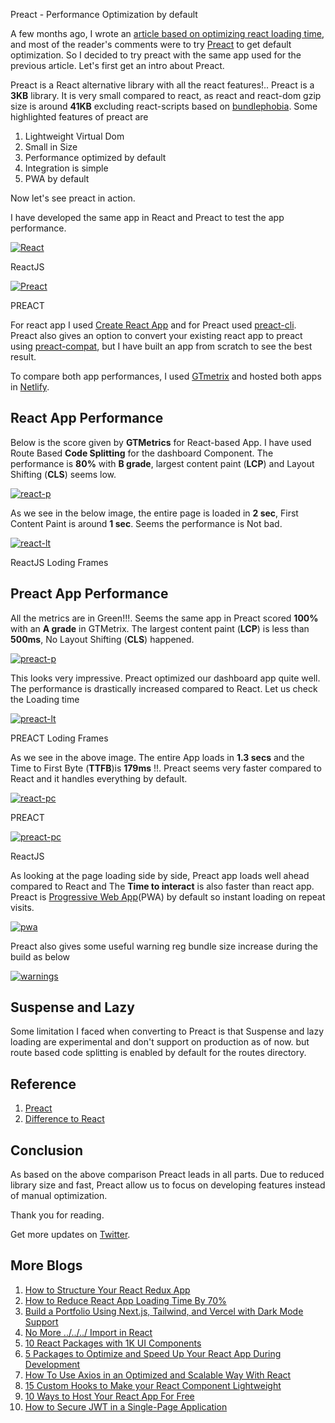 
Preact - Performance Optimization by default

A few months ago, I wrote an  [article based on optimizing react loading time](https://dev.to/nilanth/how-to-reduce-react-app-loading-time-by-70-1kmm), and most of the reader's comments were to try  [Preact](https://preactjs.com/)  to get default optimization. So I decided to try preact with the same app used for the previous article. Let's first get an intro about Preact.

Preact is a React alternative library with all the react features!.. Preact is a  **3KB**  library. It is very small compared to react, as react and react-dom gzip size is around  **41KB**  excluding react-scripts based on  [bundlephobia](https://bundlephobia.com/). Some highlighted features of preact are

1.  Lightweight Virtual Dom
2.  Small in Size
3.  Performance optimized by default
4.  Integration is simple
5.  PWA by default

Now let's see preact in action.

I have developed the same app in React and Preact to test the app performance.

[![React](https://res.cloudinary.com/practicaldev/image/fetch/s--M9BH7rkX--/c_limit%2Cf_auto%2Cfl_progressive%2Cq_auto%2Cw_880/https://dev-to-uploads.s3.amazonaws.com/uploads/articles/m21a7vqec6widzcafnor.png)](https://res.cloudinary.com/practicaldev/image/fetch/s--M9BH7rkX--/c_limit%2Cf_auto%2Cfl_progressive%2Cq_auto%2Cw_880/https://dev-to-uploads.s3.amazonaws.com/uploads/articles/m21a7vqec6widzcafnor.png)

ReactJS

[![Preact](https://res.cloudinary.com/practicaldev/image/fetch/s--Wxpqu9ow--/c_limit%2Cf_auto%2Cfl_progressive%2Cq_auto%2Cw_880/https://dev-to-uploads.s3.amazonaws.com/uploads/articles/kymf0t9tu6kca3rs74h3.png)](https://res.cloudinary.com/practicaldev/image/fetch/s--Wxpqu9ow--/c_limit%2Cf_auto%2Cfl_progressive%2Cq_auto%2Cw_880/https://dev-to-uploads.s3.amazonaws.com/uploads/articles/kymf0t9tu6kca3rs74h3.png)

PREACT

For react app I used  [Create React App](https://create-react-app.dev/)  and for Preact used  [preact-cli](https://github.com/preactjs/preact-cli). Preact also gives an option to convert your existing react app to preact using  [preact-compat](https://github.com/preactjs/preact-compat), but I have built an app from scratch to see the best result.

To compare both app performances, I used  [GTmetrix](https://gtmetrix.com/)  and hosted both apps in  [Netlify](https://www.netlify.com/).

## [](https://dev.to/nilanth/dont-optimize-your-react-app-use-preact-instead-30og#react-app-performance)React App Performance

Below is the score given by  **GTMetrics**  for React-based App. I have used Route Based  **Code Splitting**  for the dashboard Component. The performance is  **80%**  with  **B grade**, largest content paint (**LCP**) and Layout Shifting (**CLS**) seems low.

[![react-p](https://res.cloudinary.com/practicaldev/image/fetch/s--ym9jw5aT--/c_limit%2Cf_auto%2Cfl_progressive%2Cq_auto%2Cw_880/https://dev-to-uploads.s3.amazonaws.com/uploads/articles/9duvf31zh9dz1cpfyk5j.png)](https://res.cloudinary.com/practicaldev/image/fetch/s--ym9jw5aT--/c_limit%2Cf_auto%2Cfl_progressive%2Cq_auto%2Cw_880/https://dev-to-uploads.s3.amazonaws.com/uploads/articles/9duvf31zh9dz1cpfyk5j.png)

As we see in the below image, the entire page is loaded in  **2 sec**, First Content Paint is around  **1 sec**. Seems the performance is Not bad.

[![react-lt](https://res.cloudinary.com/practicaldev/image/fetch/s--aGNN4stW--/c_limit%2Cf_auto%2Cfl_progressive%2Cq_auto%2Cw_880/https://dev-to-uploads.s3.amazonaws.com/uploads/articles/ua7mplzkyms3boc2afzm.png)](https://res.cloudinary.com/practicaldev/image/fetch/s--aGNN4stW--/c_limit%2Cf_auto%2Cfl_progressive%2Cq_auto%2Cw_880/https://dev-to-uploads.s3.amazonaws.com/uploads/articles/ua7mplzkyms3boc2afzm.png)

ReactJS Loding Frames

## [](https://dev.to/nilanth/dont-optimize-your-react-app-use-preact-instead-30og#preact-app-performance)Preact App Performance

All the metrics are in Green!!!. Seems the same app in Preact scored  **100%**  with an  **A grade**  in GTMetrix. The largest content paint (**LCP**) is less than  **500ms**, No Layout Shifting (**CLS**) happened.

[![preact-p](https://res.cloudinary.com/practicaldev/image/fetch/s--m-paYzFi--/c_limit%2Cf_auto%2Cfl_progressive%2Cq_auto%2Cw_880/https://dev-to-uploads.s3.amazonaws.com/uploads/articles/mc8f0mn0kionx40l09ph.png)](https://res.cloudinary.com/practicaldev/image/fetch/s--m-paYzFi--/c_limit%2Cf_auto%2Cfl_progressive%2Cq_auto%2Cw_880/https://dev-to-uploads.s3.amazonaws.com/uploads/articles/mc8f0mn0kionx40l09ph.png)

This looks very impressive. Preact optimized our dashboard app quite well. The performance is drastically increased compared to React. Let us check the Loading time

[![preact-lt](https://res.cloudinary.com/practicaldev/image/fetch/s--mUQoGQaK--/c_limit%2Cf_auto%2Cfl_progressive%2Cq_auto%2Cw_880/https://dev-to-uploads.s3.amazonaws.com/uploads/articles/ikbqb26kdpya7zgyv4t5.png)](https://res.cloudinary.com/practicaldev/image/fetch/s--mUQoGQaK--/c_limit%2Cf_auto%2Cfl_progressive%2Cq_auto%2Cw_880/https://dev-to-uploads.s3.amazonaws.com/uploads/articles/ikbqb26kdpya7zgyv4t5.png)

PREACT Loding Frames

As we see in the above image. The entire App loads in  **1.3 secs**  and the Time to First Byte (**TTFB**)is  **179ms**  !!. Preact seems very faster compared to React and it handles everything by default.

[![react-pc](https://res.cloudinary.com/practicaldev/image/fetch/s--mUQoGQaK--/c_limit%2Cf_auto%2Cfl_progressive%2Cq_auto%2Cw_880/https://dev-to-uploads.s3.amazonaws.com/uploads/articles/ikbqb26kdpya7zgyv4t5.png)](https://res.cloudinary.com/practicaldev/image/fetch/s--mUQoGQaK--/c_limit%2Cf_auto%2Cfl_progressive%2Cq_auto%2Cw_880/https://dev-to-uploads.s3.amazonaws.com/uploads/articles/ikbqb26kdpya7zgyv4t5.png)

PREACT

[![preact-pc](https://res.cloudinary.com/practicaldev/image/fetch/s--aGNN4stW--/c_limit%2Cf_auto%2Cfl_progressive%2Cq_auto%2Cw_880/https://dev-to-uploads.s3.amazonaws.com/uploads/articles/ua7mplzkyms3boc2afzm.png)](https://res.cloudinary.com/practicaldev/image/fetch/s--aGNN4stW--/c_limit%2Cf_auto%2Cfl_progressive%2Cq_auto%2Cw_880/https://dev-to-uploads.s3.amazonaws.com/uploads/articles/ua7mplzkyms3boc2afzm.png)

ReactJS

As looking at the page loading side by side, Preact app loads well ahead compared to React and The  **Time to interact**  is also faster than react app. Preact is  [Progressive Web App](https://web.dev/progressive-web-apps/)(PWA) by default so instant loading on repeat visits.

[![pwa](https://res.cloudinary.com/practicaldev/image/fetch/s--nXAMhign--/c_limit%2Cf_auto%2Cfl_progressive%2Cq_auto%2Cw_880/https://dev-to-uploads.s3.amazonaws.com/uploads/articles/vj6cm5oo21j9r5emnp8g.png)](https://res.cloudinary.com/practicaldev/image/fetch/s--nXAMhign--/c_limit%2Cf_auto%2Cfl_progressive%2Cq_auto%2Cw_880/https://dev-to-uploads.s3.amazonaws.com/uploads/articles/vj6cm5oo21j9r5emnp8g.png)

Preact also gives some useful warning reg bundle size increase during the build as below

[![warnings](https://res.cloudinary.com/practicaldev/image/fetch/s---W1pc850--/c_limit%2Cf_auto%2Cfl_progressive%2Cq_auto%2Cw_880/https://dev-to-uploads.s3.amazonaws.com/uploads/articles/oj6vphck9pe29jeewp16.png)](https://res.cloudinary.com/practicaldev/image/fetch/s---W1pc850--/c_limit%2Cf_auto%2Cfl_progressive%2Cq_auto%2Cw_880/https://dev-to-uploads.s3.amazonaws.com/uploads/articles/oj6vphck9pe29jeewp16.png)

## [](https://dev.to/nilanth/dont-optimize-your-react-app-use-preact-instead-30og#suspense-and%C2%A0lazy)Suspense and Lazy

Some limitation I faced when converting to Preact is that Suspense and lazy loading are experimental and don't support on production as of now. but route based code splitting is enabled by default for the routes directory.

## [](https://dev.to/nilanth/dont-optimize-your-react-app-use-preact-instead-30og#reference)Reference

1.  [Preact](https://preactjs.com/)
2.  [Difference to React](https://preactjs.com/guide/v10/differences-to-react/)

## [](https://dev.to/nilanth/dont-optimize-your-react-app-use-preact-instead-30og#conclusion)Conclusion

As based on the above comparison Preact leads in all parts. Due to reduced library size and fast, Preact allow us to focus on developing features instead of manual optimization.

Thank you for reading.

Get more updates on  [Twitter](https://twitter.com/Nilanth).

## [](https://dev.to/nilanth/dont-optimize-your-react-app-use-preact-instead-30og#more-blogs)More Blogs

1.  [How to Structure Your React Redux App](https://dev.to/nilanth/how-to-structure-your-react-redux-app-4d24)
2.  [How to Reduce React App Loading Time By 70%](https://dev.to/nilanth/how-to-reduce-react-app-loading-time-by-70-1kmm)
3.  [Build a Portfolio Using Next.js, Tailwind, and Vercel with Dark Mode Support](https://dev.to/nilanth/build-a-portfolio-using-next-js-tailwind-and-vercel-4dd8)
4.  [No More ../../../ Import in React](https://dev.to/nilanth/no-more-import-in-react-2mbo)
5.  [10 React Packages with 1K UI Components](https://dev.to/nilanth/10-react-packages-with-1k-ui-components-2bf3)
6.  [5 Packages to Optimize and Speed Up Your React App During Development](https://dev.to/nilanth/5-packages-to-optimize-and-speed-up-your-react-app-during-development-4h5f)
7.  [How To Use Axios in an Optimized and Scalable Way With React](https://dev.to/nilanth/how-to-use-axios-in-an-optimized-and-scalable-way-with-react-518n)
8.  [15 Custom Hooks to Make your React Component Lightweight](https://dev.to/nilanth/15-custom-hooks-to-make-your-react-component-lightweight-17cd)
9.  [10 Ways to Host Your React App For Free](https://dev.to/nilanth/10-ways-to-host-your-react-app-for-free-27ga)
10.  [How to Secure JWT in a Single-Page Application](https://dev.to/nilanth/how-to-secure-jwt-in-a-single-page-application-cko)